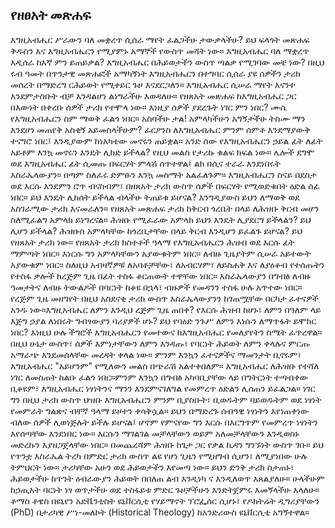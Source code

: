 ## የዘፀአት መጽሐፍ

እግዚአብሔር ሥራውን ባለ መቋረጥ ሲሰራ ማየት ፈልጋችሁ ታውቃላችሁ? ይህ ፍላጎት መጽሐፍ ቅዱስን እና እግዚአብሔርን የሚያምኑ አማኞች የውስጥ መሻት ነው። እግዚአብሔር ባለ ማቋረጥ እዲሰራ ከእኛ ምን ይጠይቃል? እግዚአብሔር በሕይወታችን ውስጥ ጣልቃ የሚገባው መቼ ነው? በዚህ ሩብ ዓመት በጥንታዊ መጽሐፎች አማካኝነት እግዚአብሔርን በተግባር ሲሰራ ያዩ ሰዎችን ታሪክ መሰረት በማድረግ ርሕይወት የሚቀይር ጉዞ እናደርጋለን።
እግዚአብሔር ሲሠራ ማየት እናንተ እንደምታስቡት ብቻ እንዳልሆነ ልነግራችሁ እወዳለሁ። የዘጸአት መጽሐፍ ከእግዚአብሔር ጋር በእውነት በቀረቡ ሰዎች ታሪክ የተሞላ ነው። እነዚያ ሰዎች ያደረጉት ነገር ምን ነበር? ሙሴ የእግዚአብሔርን ስም ማወቅ ፈልጎ ነበር። አስባችሁ ታል! አምላካችሁን አግኝታችሁ ትስሙ ማን እንደሆነ መጠየቅ አስቂኝ አይመስላችሁም? ፈርዖንስ ለእግዚአብሔር ምንም ሰምቶ እንደማያውቅ ተናግሮ ነበር፤ እንዲያውም ከነአካቴው መኖሩን ጠይቋል።
አንድ ሰው የእግዚአብሔርን ኃይል ፊት ለፊት አይቶም እንኳ መኖሩን እንዴት ሊክድ ይችላል? የዚህ መልስ የታሪኩ ቁልፍ ክፍል ነው። ሌሎች ደግሞ ወደ እግዚአብሔር ፊት ሲመጡ በፍርሃት ምላሽ ሰጥተዋል፤ ልክ በሲና ተራራ እንደነበሩት እስራኤላውያን። በጣም ስለፈሩ ድምፁን እንኳ መስማት አልፈለጉም።
እግዚአብሔርን ስናይ በደስታ ወደ እርሱ እንደምን ሮጥ ብናስብም፣ በዘጸአት ታሪክ ውስጥ ሰዎች በፍርሃት የሚወድቁበት ዕድል ሰፊ ነበር። ይህ እንዴት ሊከሰት ይችላል ብላችሁ ትጠይቁ ይሆናል? እንግዲያውስ ይህን ለማወቅ ወደ አስገራሚው ታሪክ እናመራለን።
የዘጸአት መጽሐፍ ታሪክ ከቅርብ ጎረቤት በላይ ለሕዝቡ ቅርብ መሆን ስለሚፈልግ አምላክ ይነግረናል። ሕዝቡ የሚፈራው አምላክ ይህን እንዴት ሊያደርግ ይችላልን? ይህ ሊሆን ይችላል? ሕዝቡስ አምላካቸው ከጎረቤታቸው በላይ ቅርብ እንዲሆን ይፈልጉ ይሆናል? ይህ የዘጸአት ታሪክ ነው።
የዘጸአት ታሪክ ክስተቶች ዓላማ የእግዚአብሔርን ሕዝብ ወደ እርሱ ፊት ማምጣት ነበር። እነርሱ ግን አምላካቸውን አያውቁትም ነበር። ለብዙ ጊዜያትም ሲሠራ አይተውት አያውቁም ነበር፡፡ ስለዚህ አብዛኛዎቹ ለአባቶቻቸው፣ ለአብርሃም፣ ለይስሐቅ እና ለያዕቆብ የተሰጡትን የተስፋ ቃሎች ከረጅም ጊዜ በፊት ተስፋ ቆርጠውት ተዋቸው ነበር።
እስራኤላውያን በግብፅ ለብዙ ዓመታትና ለብዙ ትውልዶች በባርነት ከቆዩ በኋላ፣ ብዙዎች የመዳንን ተስፋ ሁሉ አጥተው ነበር። የረጅም ጊዜ መዘግየት በዚህ አስደናቂ ታሪክ ውስጥ እስራኤላውያንን ከገጠሟቸው በርካታ ፈተናዎች አንዱ ነው።እግዚአብሔር ለምን እንዲህ ረጅም ጊዜ ጠበቀ? የእርሱ ሕዝብ ከሆኑ፣ ለምን በዓለም ላይ እጅግ ኃያል ለነበሩት ግብፃውያን ባሪያዎች ሆኑ? ይህ የባዕድ ንጉሥ ለምን እነሱን ለማጥፋት ይሞክር ነበር?
እነዚህ ሁሉ ችግሮች እግዚአብሔርን የመተውና ከእግዚአብሔር የመለያየትን ስሜት ፈጥረዋል። በዚህ ሁኔታ ውስጥ፣ ሰዎች እምነታቸውን ለምን እንዳጡ፣ የባርነት ሕይወት ለምን ቀላሉና ምርጡ አማራጭ እንደመሰላቸው መረዳት ቀላል ነው።
ምንም እንኳን ፈተናዎችና ማመንታት ቢኖሩም፣ እግዚአብሔር "አይሆንም" የሚለውን መልስ በጭራሽ አልተቀበለም። እግዚአብሔር ለሕዝቡ የተሻለ ነገር ለመስጠት ከልቡ ፈልጎ ነበር።ምንም እንኳን በግብፅ አካባቢያቸው ላይ በግትርነት ተጣብቀው ቢቆዩም፣ እግዚአብሔር ነፃነትንና ማንን እንደምናገለግል የመምረጥ ዕድልን ሊሰጠን ይፈልጋል።
ነገር ግን በዚህ ታሪክ ውስጥ ህዝቡ እግዚአብሔርን ምንም ቢያስቡት፣ ቢወዱትም ባይወዱትም ወደ ነፃነት የመምራት ግልጽና ብቸኛ ዓላማ ይዞተን ቀሳቅሷል። ይህን በማድረጉ ሰብዓዊ ነፃነትን እየነጠቀነው ብለው ሰዎች ሊወነጅሉት ይችሉ ይሆናል፤ ሆኖም የምናየው ግን እርሱ በእርግጥም የመምረጥ ነፃነትን እየሰጣቸው እንደነበር ነው። እርሱን ማገልገል መቻላቸውን ወይም አለመቻላቸውን እንዲወስኑ መድረኩን እያዘጋጀላቸው ነበር።
በመጨረሻም ሕዝቡ ከጌታ ጋር የቃል ኪዳን ግንኙነት ውስጥ ገቡ። ይህ የጥንቷ እስራኤል ትረካ በምድር ታሪክ ውስጥ ልዩ የሆነ ጊዜን የሚዘግብ ሲሆን፣ ለሚያነበው ሁሉ ትምህርት ነው። ታሪካቸው አሁን ወደ ሕይወታችን እየመጣ ነው። ይህን ድንቅ ታሪክ ስታጠኑ፣ ሕይወታችሁ ከጥንት ዕብራውያን ሕይወት በበለጠ ልብ እንዲነካ ና እንዲለወጥ እጸልያለሁ። ሁላችሁም ከኃጢአት ባርነት ነፃ ወጥታችሁ ወደ ተስፋይቱ ምድር ጉዞቻችሁን እንድትጀምሩ እመኝላችሁ እላለሁ።
ቶማስ ቶዌስ በዩኒየን አድቬንቲስት ዩኒቨርሲቲ የሃይማኖት ፕሮፌሰር ሲሆኑ፣ የዶክትሬት ዲግሪያቸውን (PhD) በታሪካዊ ሥነ-መለኮት (Historical Theology) ከአንድሪውስ ዩኒቨርሲቲ አግኝተዋል።

